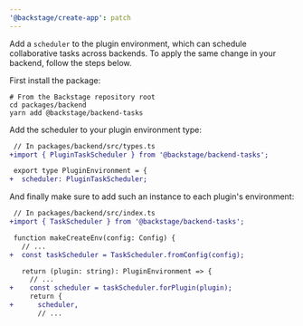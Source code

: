 ```yaml
---
'@backstage/create-app': patch
---
```


Add a `scheduler` to the plugin environment, which can schedule collaborative tasks across backends. To apply the same change in your backend, follow the steps below.

First install the package:

```shell
# From the Backstage repository root
cd packages/backend
yarn add @backstage/backend-tasks
```

Add the scheduler to your plugin environment type:

```diff
 // In packages/backend/src/types.ts
+import { PluginTaskScheduler } from '@backstage/backend-tasks';

 export type PluginEnvironment = {
+  scheduler: PluginTaskScheduler;
```

And finally make sure to add such an instance to each plugin's environment:

```diff
 // In packages/backend/src/index.ts
+import { TaskScheduler } from '@backstage/backend-tasks';

 function makeCreateEnv(config: Config) {
   // ...
+  const taskScheduler = TaskScheduler.fromConfig(config);

   return (plugin: string): PluginEnvironment => {
     // ...
+    const scheduler = taskScheduler.forPlugin(plugin);
     return {
+      scheduler,
       // ...
```
